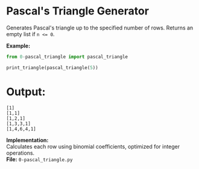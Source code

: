 # Pascal's Triangle Generator

Generates Pascal's triangle up to the specified number of rows. Returns an empty list if `n <= 0`.

**Example:**
```py
from 0-pascal_triangle import pascal_triangle

print_triangle(pascal_triangle(5))
```

# Output:

```
[1]
[1,1]
[1,2,1]
[1,3,3,1]
[1,4,6,4,1]
```

**Implementation:**  
Calculates each row using binomial coefficients, optimized for integer operations.  
**File:** `0-pascal_triangle.py`
